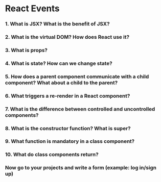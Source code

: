 # React Events 

### 1. What is JSX? What is the benefit of JSX?

### 2. What is the virtual DOM? How does React use it?

### 3. What is props? 

### 4. What is state? How can we change state?

### 5. How does a parent component communicate with a child component? What about a child to the parent?

### 6. What triggers a re-render in a React component?

### 7. What is the difference between controlled and uncontrolled components?

### 8. What is the constructor function? What is super? 

### 9. What function is mandatory in a class component?

### 10. What do class components return?

### Now go to your projects and write a form (example: log in/sign up)